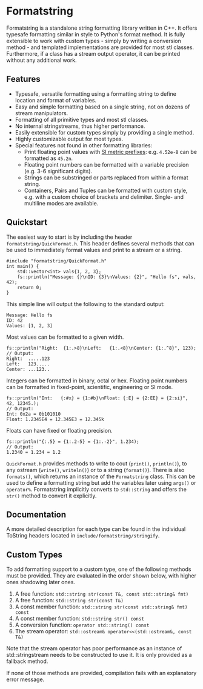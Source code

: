 Formatstring
============

Formatstring is a standalone string formatting library written in C++. It offers
typesafe formatting similar in style to Python's format method. It is fully 
extensible to work with custom types - simply by writing a conversion method - 
and templated implementations are provided for most stl classes. Furthermore, if
a class has a stream output operator, it can be printed without any additional
work.

Features
--------

 * Typesafe, versatile formatting using a formatting string to define location
   and format of variables.
 * Easy and simple formatting based on a single string, not on dozens of stream 
   manipulators.
 * Formatting of all primitive types and most stl classes.
 * No internal stringstreams, thus higher performance.
 * Easily extensible for custom types simply by providing a single method.
 * Highly customizable output for most types.
 * Special features not found in other formatting libraries:
   * Print floating point values with [SI metric prefixes][SI Prefixes]:
     e.g. `4.52e-8` can be formatted as `45.2n`.
   * Floating point numbers can be formatted with a variable precision (e.g. 
     3-6 significant digits).
   * Strings can be substringed or parts replaced from within a format string.
   * Containers, Pairs and Tuples can be formatted with custom style, e.g. with
     a custom choice of brackets and delimiter. Single- and multiline modes are
     available.
 
[SI Prefixes]: https://en.wikipedia.org/wiki/Metric_prefix
 
Quickstart
----------

The easiest way to start is by including the header `formatstring/QuickFormat.h`.
This header defines several methods that can be used to immediately format 
values and print to a stream or a string. 

    #include "formatstring/QuickFormat.h"
    int main() {
        std::vector<int> vals{1, 2, 3};
        fs::println("Message: {}\nID: {3}\nValues: {2}", "Hello fs", vals, 42);
        return 0;
    }

This simple line will output the following to the standard output:

    Message: Hello fs
    ID: 42
    Values: [1, 2, 3]
   
Most values can be formatted to a given width.

    fs::println("Right:  {1:.>8}\nLeft:   {1:.<8}\nCenter: {1:.^8}", 123);
    // Output: 
    Right:  .....123
    Left:   123.....
    Center: ...123..
    
Integers can be formatted in binary, octal or hex. Floating point numbers can
be formatted in fixed-point, scientific, engineering or SI mode.

    fs::println("Int:   {:#x} = {1:#b}\nFloat: {:E} = {2:EE} = {2:si}", 42, 12345.);
    // Output:
    Int: 0x2a = 0b101010
    Float: 1.2345E4 = 12.345E3 = 12.345k

Floats can have fixed or floating precision.

    fs::println("{:.5} = {1:.2-5} = {1:.-2}", 1.234);
    // Output:
    1.2340 = 1.234 = 1.2
    
`QuickFormat.h` provides methods to write to cout (`print()`, `println()`), to
any ostream (`write()`, `writeln()`) or to a string (`format()`). 
There is also `formats()`, which returns an instance of the `Formatstring` 
class. This can be used to define a formatting string but add the variables 
later using `args()` or `operator%`. Formatstring implicitly 
converts to `std::string` and offers the `str()` method to convert it 
explicitly.

Documentation
-------------

A more detailed description for each type can be found in the individual
ToString headers located in `include/formatstring/stringify`. 

Custom Types
------------

To add formatting support to a custom type, one of the following methods must be
provided. They are evaluated in the order shown below, with higher ones 
shadowing later ones.

1. A free function: `std::string str(const T&, const std::string& fmt)`
2. A free function: `std::string str(const T&)`
3. A const member function: `std::string str(const std::string& fmt) const`
4. A const member function: `std::string str() const`
5. A conversion function: `operator std::string() const`
6. The stream operator: `std::ostream& operator<<(std::ostream&, const T&)`

Note that the stream operator has poor performance as an instance of 
std::stringstream needs to be constructed to use it. It is only provided as a 
fallback method.

If none of those methods are provided, compilation fails with an explanatory
error message.
